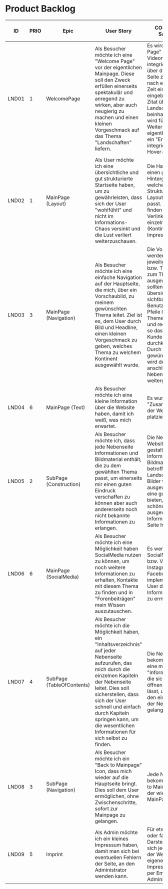 # Product Backlog

| ID    | PRIO | Epic               | User Story                                                                                                                                          | COS (Criteria of Satisfaction)                                                                                                                                                                                                                                                      | Effort | number of hours |
|-------|------|--------------------|------------------------------------------------------------------------------------------------------------------------------------------------------|--------------------------------------------------------------------------------------------------------------------------------------------------------------------------------------------------------------------------------------------------------------------------------------|--------|---------------------|
| LND01 | 1    | WelcomePage        | Als Besucher möchte ich eine "Welcome Page" vor der eigentlichen Mainpage. Diese soll den Zweck erfüllen einerseits spektakulär und anregend zu wirken, aber auch neugierig zu machen und einen kleinen Vorgeschmack auf das Thema "Landschaften" liefern. | Es wird als "Welcome Page" eine große Videonanimation integriert, die sich über die komplette Seite zieht. Dabei wird nach einer bestimmten Zeit eine Animation eingeblendet, die ein Zitat über Landschaften beinhaltet. Zusätzlich wird für die Weiterleitung auf die eigentliche Hauptseite ein "Entry" Button integriert, der einen Hover-Effekt auslöst. | 8      | 6,5 Stunden         |
| LND02 | 1    | MainPage (Layout)  | Als User möchte ich eine übersichtliche und gut strukturierte Startseite haben, um zu gewährleisten, dass sich der User "wohlfühlt" und nicht im Informations-Chaos versinkt und die Lust verliert weiterzuschauen.                | Die Hauptseite soll einen gut passenden Hintergrund besitzen, welcher gut zur Struktur und zum Layout der Hauptseite passt. Des Weiteren finden sich sämtliche Verlinkungen zu den einzelnen Seiten (Kontinente) und zum Impressum.                                                   | 3      | 3 Stunden           |
| LND03 | 3    | MainPage (Navigation) | Als Besucher möchte ich eine einfache Navigation auf der Hauptseite, die mich, über ein Vorschaubild, zu meinem gewünschten Thema leitet. Ziel ist es, dem User durch Bild und Headline, einen kleinen Vorgeschmack zu geben, welches Thema zu welchem Kontinent ausgewählt wurde. | Die Vorschaubilder werden für die jeweiligen Unterseiten bzw. Themen speziell zum Thema ausgewählt. Dabei sollten diese zentral, übersichtlich und gut sichtbar für den Benutzer sein. Durch Pfeile lassen sich die Themen nach links und rechts bewegen, so dass sich der Kunde ganz einfach durchklicken kann. Durch klicken auf das gewünschte Thema wird der User anschließend auf die Nebenseite weitergeleitet. | 5      | 5 Stunden           |
| LND04 | 6    | MainPage (Text)    | Als Besucher möchte ich eine kleine Information über die Website haben, damit ich weiß, was mich erwartet.                                                                                   | Es wurde eine kleine "Zusammenfassung" der Website zentral platziert                                                                                                                                                                                                                 | 1      | 0,5 Stunden         |
| LND05 | 2    | SubPage (Construction) | Als Besucher möchte ich, dass jede Nebenseite Informationen und Bildmaterial enthält, die zu dem gewählten Thema passt, um einerseits mir einen guten Eindruck verschaffen zu können aber auch andererseits noch nicht bekannte Informationen zu erlangen. | Die Nebenseiten der Website werden so gestaltet, dass man Informationen und Bildmaterial der betroffenen Landschaft sieht. Die Bilder werden so ausgewählt, dass sie eine gute Darstellung bieten, um eine schöne Optik und gut ausgewählte Informationen der Seite herbeizuführen.                                            | 5      | 4 Stunden           |
| LND06 | 6    | MainPage (SocialMedia) | Als Besucher möchte ich eine Möglichkeit haben SocialMedia nutzen zu können, um noch weitere Informationen zu erhalten, Kontakte mit diesem Thema zu finden und in "Forenbeiträgen" mein Wissen auszutauschen. | Es werden SocialMedia Zugänge bzw. Verlinkungen für Instagram, Twitter und Facebook implementiert, um den User den weiteren Informationsaustausch zu ermöglichen.                                                                                                                    | 2      | 1,5 Stunden         |
| LND07 | 4    | SubPage (TableOfContents) | Als Besucher möchte ich die Möglichkeit haben, ein "Inhaltsverzeichnis" auf jeder Nebenseite aufzurufen, das mich durch die einzelnen Kapiteln der Nebenseite leitet. Dies soll sicherstellen, dass sich der User schnell und einfach durch Kapiteln springen kann, um die wesentlichen Informationen für sich selbst zu finden. | Die Nebenseite bekommt zusätzlich eine mit Java codierte "Informationsleiste" die sich per Mausklick öffnen und schließen lässt, um so schnell zu den einzelnen Kapiteln der Nebenseite zu gelangen.                                                                                     | 8      | 4 Stunden           |
| LND08 | 3    | SubPage (Navigation) | Als Besucher möchte ich ein "Back to Mainpage" Icon, dass mich wieder auf die Hauptseite bringt. Dies soll dem User ermöglichen, ohne Zwischenschritte, sofort zur Mainpage zu gelangen. | Jede Nebenseite bekommt einen "Back to MainPage" Button, der wieder zurück zur MainPage führt.                                                                                                                                                                                        | 1      | 0,5 Stunden         |
| LND09 | 5    | Imprint            | Als Admin möchte ich ein kleines Impressum haben, damit man sich bei eventuellen Fehlern der Seite, an den Administrator wenden kann.                                                        | Für etwaige Fehler oder falschen Darstellungen kann sich jeder Besucher der Website über eine eigene Impressumseite direkt per Email an den Administrator wenden.                                                                                                                     | 2      | 0,5 Stunden         |
